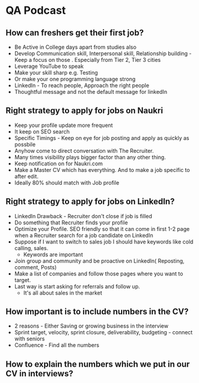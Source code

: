 # QA Podcast

## How can freshers get their first job?

* Be Active in College days apart from studies also
* Develop Communication skill, Interpersonal skill, Relationship building - Keep a focus on those . Especially from Tier 2, Tier 3 cities
* Leverage YouTube to speak
* Make your skill sharp e.g. Testing
* Or make your one programming language strong
* LinkedIn - To reach people, Approach the right people
* Thoughtful message and not the default message for linkedIn

## Right strategy to apply for jobs on Naukri

* Keep your profile update more frequent
* It keep on SEO search
* Specific Timings - Keep on eye for job posting and apply as quickly as possbile
* Anyhow come to direct conversation with The Recruiter.
* Many times visibility plays bigger factor than any other thing.
* Keep notification on for Naukri.com
* Make a Master CV which has everything. And to make a job specific to after edit.
* Ideally 80% should match with Job profile

## Right strategy to apply for jobs on LinkedIn?

* LinkedIn Drawback - Recruiter don't close if job is filled
* Do something that Recruiter finds your profile
* Optimize your Profile. SEO friendly so that it can come in first 1-2 page when a Recruiter search for a job candidate on LinkedIn
* Suppose if I want to switch to sales job I should have keywords like cold calling, sales.
    * Keywords are important
* Join group and community and be proactive on LinkedIn( Reposting, comment, Posts)
* Make a list of companies and follow those pages where you want to target.
* Last way is start asking for referrals and follow up.
    * It's all about sales in the market

## How important is to include numbers in the CV?

* 2 reasons - Either Saving or growing business in the interview
* Sprint target, velocity, sprint closure, deliverability, budgeting - connect with seniors
* Confluence - Find all the numbers

## How to explain the numbers which we put in our CV in interviews?
